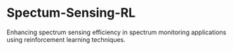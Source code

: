 # Spectum-Sensing-RL
Enhancing spectrum sensing efficiency in spectrum monitoring applications using reinforcement learning techniques.
